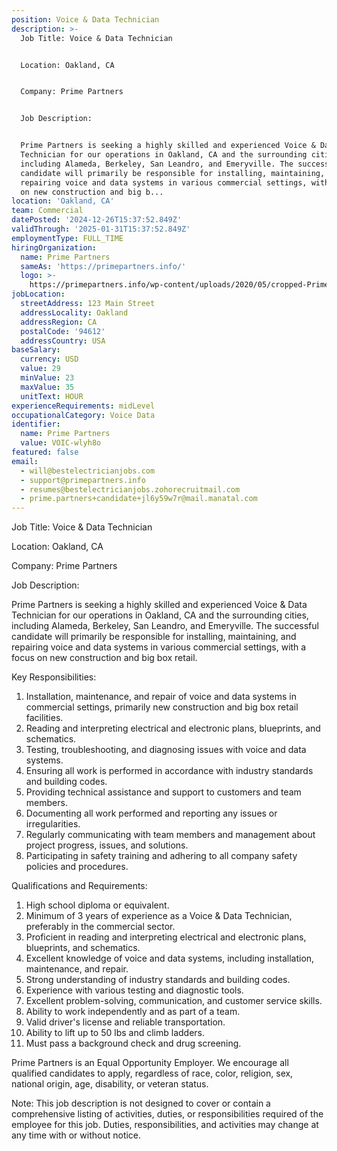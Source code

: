 ```yaml
---
position: Voice & Data Technician
description: >-
  Job Title: Voice & Data Technician


  Location: Oakland, CA


  Company: Prime Partners


  Job Description:


  Prime Partners is seeking a highly skilled and experienced Voice & Data
  Technician for our operations in Oakland, CA and the surrounding cities,
  including Alameda, Berkeley, San Leandro, and Emeryville. The successful
  candidate will primarily be responsible for installing, maintaining, and
  repairing voice and data systems in various commercial settings, with a focus
  on new construction and big b...
location: 'Oakland, CA'
team: Commercial
datePosted: '2024-12-26T15:37:52.849Z'
validThrough: '2025-01-31T15:37:52.849Z'
employmentType: FULL_TIME
hiringOrganization:
  name: Prime Partners
  sameAs: 'https://primepartners.info/'
  logo: >-
    https://primepartners.info/wp-content/uploads/2020/05/cropped-Prime-Partners-Logo-NO-BG-1-1.png
jobLocation:
  streetAddress: 123 Main Street
  addressLocality: Oakland
  addressRegion: CA
  postalCode: '94612'
  addressCountry: USA
baseSalary:
  currency: USD
  value: 29
  minValue: 23
  maxValue: 35
  unitText: HOUR
experienceRequirements: midLevel
occupationalCategory: Voice Data
identifier:
  name: Prime Partners
  value: VOIC-wlyh8o
featured: false
email:
  - will@bestelectricianjobs.com
  - support@primepartners.info
  - resumes@bestelectricianjobs.zohorecruitmail.com
  - prime.partners+candidate+jl6y59w7r@mail.manatal.com
---
```




Job Title: Voice & Data Technician

Location: Oakland, CA

Company: Prime Partners

Job Description:

Prime Partners is seeking a highly skilled and experienced Voice & Data Technician for our operations in Oakland, CA and the surrounding cities, including Alameda, Berkeley, San Leandro, and Emeryville. The successful candidate will primarily be responsible for installing, maintaining, and repairing voice and data systems in various commercial settings, with a focus on new construction and big box retail. 

Key Responsibilities:

1. Installation, maintenance, and repair of voice and data systems in commercial settings, primarily new construction and big box retail facilities.
2. Reading and interpreting electrical and electronic plans, blueprints, and schematics.
3. Testing, troubleshooting, and diagnosing issues with voice and data systems.
4. Ensuring all work is performed in accordance with industry standards and building codes.
5. Providing technical assistance and support to customers and team members.
6. Documenting all work performed and reporting any issues or irregularities.
7. Regularly communicating with team members and management about project progress, issues, and solutions.
8. Participating in safety training and adhering to all company safety policies and procedures.

Qualifications and Requirements:

1. High school diploma or equivalent.
2. Minimum of 3 years of experience as a Voice & Data Technician, preferably in the commercial sector.
3. Proficient in reading and interpreting electrical and electronic plans, blueprints, and schematics.
4. Excellent knowledge of voice and data systems, including installation, maintenance, and repair.
5. Strong understanding of industry standards and building codes.
6. Experience with various testing and diagnostic tools.
7. Excellent problem-solving, communication, and customer service skills.
8. Ability to work independently and as part of a team.
9. Valid driver's license and reliable transportation.
10. Ability to lift up to 50 lbs and climb ladders.
11. Must pass a background check and drug screening.

Prime Partners is an Equal Opportunity Employer. We encourage all qualified candidates to apply, regardless of race, color, religion, sex, national origin, age, disability, or veteran status.

Note: This job description is not designed to cover or contain a comprehensive listing of activities, duties, or responsibilities required of the employee for this job. Duties, responsibilities, and activities may change at any time with or without notice.
